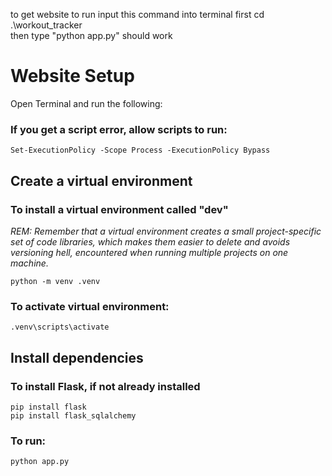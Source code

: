 to get website to run input this command into terminal first 
cd .\workout_tracker\
then type "python app.py"
should work

# Website Setup
 
Open Terminal and run the following:
 
 
### If you get a script error, allow scripts to run:
```
Set-ExecutionPolicy -Scope Process -ExecutionPolicy Bypass
```
 
## Create a virtual environment
 
### To install a virtual environment called "dev"
 
*REM: Remember that a virtual environment creates a small project-specific set of code libraries, which makes them easier to delete and avoids versioning hell,
encountered when running multiple projects on one machine.*
 
```
python -m venv .venv
```
 
### To activate virtual environment:
 
```
.venv\scripts\activate
```
 
## Install dependencies
 
### To install Flask, if not already installed
 
```
pip install flask
pip install flask_sqlalchemy
```
 

### To run:
```
python app.py
```